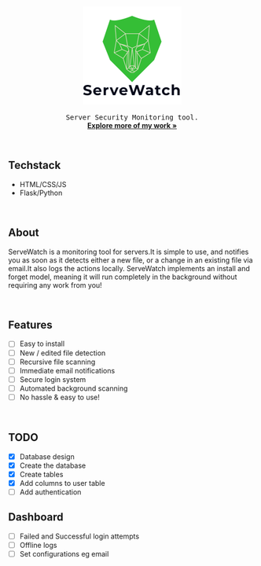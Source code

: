 <p align="center"><img src="static/images/logo.png" width="200px" height="200px" alt="image should be here"></p>
<!-- <h3 align="center">ServeWatch</h3> -->
<p align="center">
	<samp>Server Security Monitoring tool.</samp>
	<br/>
	<a href="https://github/Elik09"><strong>Explore more of my work »</strong> </a>
	<br/>
</p>

<br/>

## Techstack
- HTML/CSS/JS
- Flask/Python

<br/>

## About
ServeWatch is a monitoring tool for servers.It is simple to use, and notifies you as soon as it detects either a new file, or a change in an existing file via email.It also logs the actions locally. ServeWatch implements an install and forget
model, meaning it will run completely in the background without requiring any work from you!


<br/>

## Features
- [ ] Easy to install
- [ ] New / edited file detection
- [ ] Recursive file scanning
- [ ] Immediate email notifications
- [ ] Secure login system
- [ ] Automated background scanning
- [ ] No hassle & easy to use!

<br/>

## TODO
- [x] Database design
- [x] Create the database
- [x] Create tables
- [x] Add columns to user table
- [ ] Add authentication

## Dashboard
- [ ] Failed and Successful login attempts
- [ ] Offline logs
- [ ] Set configurations eg email
